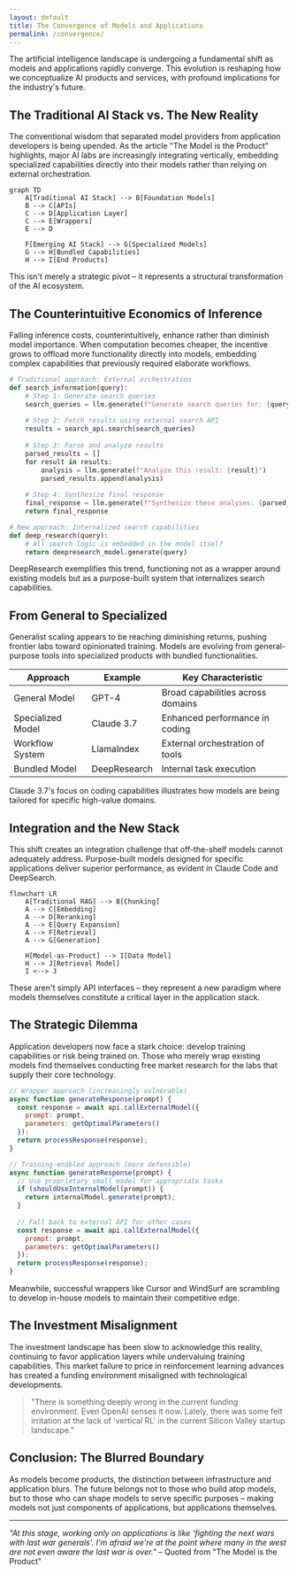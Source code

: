 ```yaml
---
layout: default
title: The Convergence of Models and Applications
permalink: /convergence/
---
```


The artificial intelligence landscape is undergoing a fundamental shift as models and applications rapidly converge. This evolution is reshaping how we conceptualize AI products and services, with profound implications for the industry's future.

## The Traditional AI Stack vs. The New Reality

The conventional wisdom that separated model providers from application developers is being upended. As the article "The Model is the Product" highlights, major AI labs are increasingly integrating vertically, embedding specialized capabilities directly into their models rather than relying on external orchestration.

```mermaid
graph TD
    A[Traditional AI Stack] --> B[Foundation Models]
    B --> C[APIs]
    C --> D[Application Layer]
    C --> E[Wrappers]
    E --> D
    
    F[Emerging AI Stack] --> G[Specialized Models]
    G --> H[Bundled Capabilities]
    H --> I[End Products]
```

This isn't merely a strategic pivot – it represents a structural transformation of the AI ecosystem.

## The Counterintuitive Economics of Inference

Falling inference costs, counterintuitively, enhance rather than diminish model importance. When computation becomes cheaper, the incentive grows to offload more functionality directly into models, embedding complex capabilities that previously required elaborate workflows.

```python
# Traditional approach: External orchestration
def search_information(query):
    # Step 1: Generate search queries
    search_queries = llm.generate(f"Generate search queries for: {query}")
    
    # Step 2: Fetch results using external search API
    results = search_api.search(search_queries)
    
    # Step 3: Parse and analyze results
    parsed_results = []
    for result in results:
        analysis = llm.generate(f"Analyze this result: {result}")
        parsed_results.append(analysis)
    
    # Step 4: Synthesize final response
    final_response = llm.generate(f"Synthesize these analyses: {parsed_results}")
    return final_response

# New approach: Internalized search capabilities
def deep_research(query):
    # All search logic is embedded in the model itself
    return deepresearch_model.generate(query)
```

DeepResearch exemplifies this trend, functioning not as a wrapper around existing models but as a purpose-built system that internalizes search capabilities.

## From General to Specialized

Generalist scaling appears to be reaching diminishing returns, pushing frontier labs toward opinionated training. Models are evolving from general-purpose tools into specialized products with bundled functionalities.

| **Approach** | **Example** | **Key Characteristic** |
|--------------|-------------|------------------------|
| General Model | GPT-4 | Broad capabilities across domains |
| Specialized Model | Claude 3.7 | Enhanced performance in coding |
| Workflow System | LlamaIndex | External orchestration of tools |
| Bundled Model | DeepResearch | Internal task execution |

Claude 3.7's focus on coding capabilities illustrates how models are being tailored for specific high-value domains.

## Integration and the New Stack

This shift creates an integration challenge that off-the-shelf models cannot adequately address. Purpose-built models designed for specific applications deliver superior performance, as evident in Claude Code and DeepSearch.

```mermaid
flowchart LR
    A[Traditional RAG] --> B[Chunking]
    A --> C[Embedding]
    A --> D[Reranking]
    A --> E[Query Expansion]
    A --> F[Retrieval]
    A --> G[Generation]
    
    H[Model-as-Product] --> I[Data Model]
    H --> J[Retrieval Model]
    I <--> J
```

These aren't simply API interfaces – they represent a new paradigm where models themselves constitute a critical layer in the application stack.

## The Strategic Dilemma

Application developers now face a stark choice: develop training capabilities or risk being trained on. Those who merely wrap existing models find themselves conducting free market research for the labs that supply their core technology.

```javascript
// Wrapper approach (increasingly vulnerable)
async function generateResponse(prompt) {
  const response = await api.callExternalModel({
    prompt: prompt,
    parameters: getOptimalParameters()
  });
  return processResponse(response);
}

// Training-enabled approach (more defensible)
async function generateResponse(prompt) {
  // Use proprietary small model for appropriate tasks
  if (shouldUseInternalModel(prompt)) {
    return internalModel.generate(prompt);
  }
  
  // Fall back to external API for other cases
  const response = await api.callExternalModel({
    prompt: prompt,
    parameters: getOptimalParameters()
  });
  return processResponse(response);
}
```

Meanwhile, successful wrappers like Cursor and WindSurf are scrambling to develop in-house models to maintain their competitive edge.

## The Investment Misalignment

The investment landscape has been slow to acknowledge this reality, continuing to favor application layers while undervaluing training capabilities. This market failure to price in reinforcement learning advances has created a funding environment misaligned with technological developments.

> "There is something deeply wrong in the current funding environment. Even OpenAI senses it now. Lately, there was some felt irritation at the lack of 'vertical RL' in the current Silicon Valley startup landscape."

## Conclusion: The Blurred Boundary

As models become products, the distinction between infrastructure and application blurs. The future belongs not to those who build atop models, but to those who can shape models to serve specific purposes – making models not just components of applications, but applications themselves.

---

*"At this stage, working only on applications is like 'fighting the next wars with last war generals'. I'm afraid we're at the point where many in the west are not even aware the last war is over."* – Quoted from "The Model is the Product"
